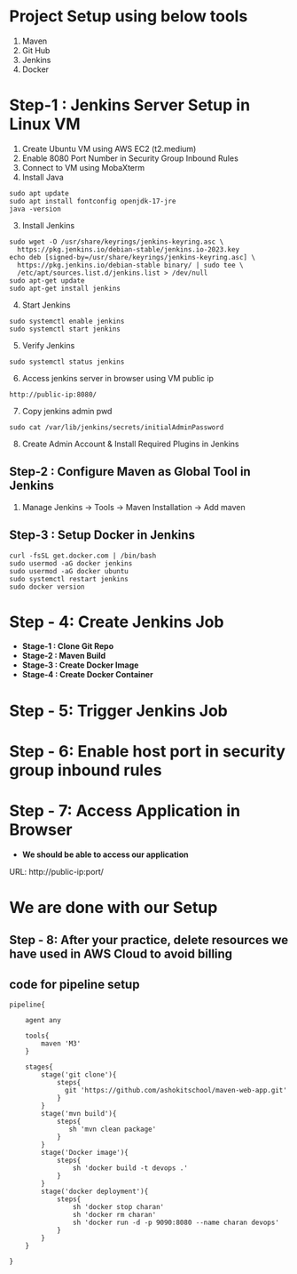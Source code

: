 # Project Setup using below tools

1) Maven
2) Git Hub
3) Jenkins
4) Docker

# Step-1 : Jenkins Server Setup in Linux VM #

1) Create Ubuntu VM using AWS EC2 (t2.medium) <br/>
2) Enable 8080 Port Number in Security Group Inbound Rules
3) Connect to VM using MobaXterm
4) Install Java

```
sudo apt update
sudo apt install fontconfig openjdk-17-jre
java -version
```

3) Install Jenkins
```
sudo wget -O /usr/share/keyrings/jenkins-keyring.asc \
  https://pkg.jenkins.io/debian-stable/jenkins.io-2023.key
echo deb [signed-by=/usr/share/keyrings/jenkins-keyring.asc] \
  https://pkg.jenkins.io/debian-stable binary/ | sudo tee \
  /etc/apt/sources.list.d/jenkins.list > /dev/null
sudo apt-get update
sudo apt-get install jenkins
```
4) Start Jenkins

```
sudo systemctl enable jenkins
sudo systemctl start jenkins
```

5) Verify Jenkins

```
sudo systemctl status jenkins
```
	
6) Access jenkins server in browser using VM public ip

```
http://public-ip:8080/

```

7) Copy jenkins admin pwd

```
sudo cat /var/lib/jenkins/secrets/initialAdminPassword
```
	   
8) Create Admin Account & Install Required Plugins in Jenkins

## Step-2 : Configure Maven as Global Tool in Jenkins ##

1) Manage Jenkins -> Tools -> Maven Installation -> Add maven <br/>

## Step-3 : Setup Docker in Jenkins ##
```
curl -fsSL get.docker.com | /bin/bash
sudo usermod -aG docker jenkins
sudo usermod -aG docker ubuntu
sudo systemctl restart jenkins
sudo docker version
```

# Step - 4: Create Jenkins Job #

- **Stage-1 : Clone Git Repo** <br/> 
- **Stage-2 : Maven Build** <br/>
- **Stage-3 : Create Docker Image** <br/>
- **Stage-4 : Create Docker Container** <br/>
	
# Step - 5: Trigger Jenkins Job #

# Step - 6: Enable host port in security group inbound rules #

# Step - 7: Access Application in Browser #

- **We should be able to access our application** <br/>

URL: http://public-ip:port/
	
# We are done with our Setup #
	
## Step - 8: After your practice, delete resources we have used in AWS Cloud to avoid billing ##

## code for pipeline setup ##

```
pipeline{
    
    agent any
    
    tools{
        maven 'M3'
    }
    
    stages{
        stage('git clone'){
            steps{
              git 'https://github.com/ashokitschool/maven-web-app.git'  
            }
        }
        stage('mvn build'){
            steps{
               sh 'mvn clean package' 
            }
        }
        stage('Docker image'){
            steps{
                sh 'docker build -t devops .'
            }
        }
        stage('docker deployment'){
            steps{
                sh 'docker stop charan'
                sh 'docker rm charan'
                sh 'docker run -d -p 9090:8080 --name charan devops'
            }
        }
    }
    
}

```
